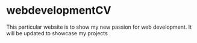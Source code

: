 # webdevelopmentCV
This particular website is to show my new passion for web development. It will be updated to showcase my projects
